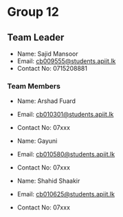 # Group 12

## **Team Leader**
- Name: Sajid Mansoor
- Email: cb009555@students.apiit.lk
- Contact No: 0715208881

### **Team Members**

- Name: Arshad Fuard
- Email: cb010301@students.apiit.lk
- Contact No: 07xxx

- Name: Gayuni  
- Email: cb010580@students.apiit.lk
- Contact No: 07xxx

- Name: Shahid Shaakir
- Email: cb010625@students.apiit.lk
- Contact No: 07xxx